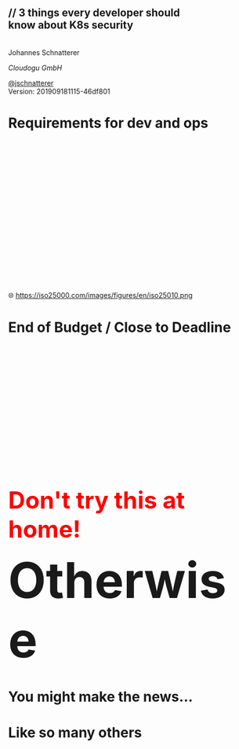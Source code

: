 <!-- .slide: class="title"  -->
<!-- .slide: data-background-image="images/title.svg"  -->

<img data-src="images/k8s_logo.svg" class="centered" width=15%/>

<h2>
    <span class="title-accent">//</span> 
    3 things every developer should <br/> know about K8s security
</h2>
<br/>
Johannes Schnatterer

*Cloudogu GmbH*

 <a href='https://twitter.com/jschnatterer' class="social" target="_blank">
    <i class='fab fa-twitter'></i>@jschnatterer
 </a>


<div class="title-version">
Version: 201909181115-46df801
</font>



# Requirements for dev and ops
<!-- .slide: data-background-size="contain" data-background-image="images/iso25010.png" -->
<br/><br/><br/><br/><br/><br/><br/><br/><br/>
<br/><br/><br/><br/><br/><br/><br/><br/><br/>
🌐 https://iso25000.com/images/figures/en/iso25010.png



# End of Budget / Close to Deadline
<!-- .slide: data-background-size="contain" data-background-image="images/iso25010-stakeholders.png" -->
<br/><br/><br/><br/><br/><br/><br/><br/>
<br/><br/><br/><br/><br/><br/><br/><br/>

<p class="fragment fade-up">
    <font color="red" size=10 >
        <b>Don't try this at home!</b>
    </font>
</p>



<div style="font-size: 100px">
<b>Otherwise</b>
</div>

# You might make the news...
# Like so many others


